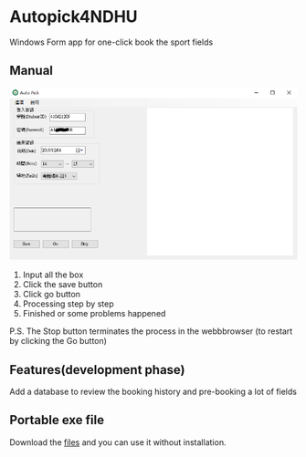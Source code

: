 # Autopick4NDHU

Windows Form app for one-click book the sport fields

## Manual

![alt screenshot](https://github.com/Tony-Liou/Autopick4NDHU/blob/master/screenshot.png)

1. Input all the box
1. Click the save button
1. Click go button
1. Processing step by step
1. Finished or some problems happened

P.S. The Stop button terminates the process in the webbbrowser (to restart by clicking the Go button)

## Features(development phase)

Add a database to review the booking history and pre-booking a lot of fields

## Portable exe file

Download the [files](Autopick4NDHU/bin/Release) and you can use it without installation. 
